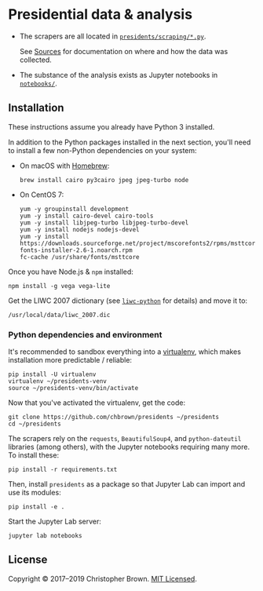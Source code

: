 # Presidential data & analysis

* The scrapers are all located in [`presidents/scraping/*.py`](presidents/scraping/).

  See [Sources](docs/Sources.md) for documentation on where and how the data was collected.

* The substance of the analysis exists as Jupyter notebooks in [`notebooks/`](notebooks/).


## Installation

These instructions assume you already have Python 3 installed.

In addition to the Python packages installed in the next section,
you'll need to install a few non-Python dependencies on your system:

* On macOS with [Homebrew](https://brew.sh/):

      brew install cairo py3cairo jpeg jpeg-turbo node

* On CentOS 7:

      yum -y groupinstall development
      yum -y install cairo-devel cairo-tools
      yum -y install libjpeg-turbo libjpeg-turbo-devel
      yum -y install nodejs nodejs-devel
      yum -y install https://downloads.sourceforge.net/project/mscorefonts2/rpms/msttcore-fonts-installer-2.6-1.noarch.rpm
      fc-cache /usr/share/fonts/msttcore

Once you have Node.js & `npm` installed:

    npm install -g vega vega-lite

Get the LIWC 2007 dictionary (see [`liwc-python`](https://github.com/chbrown/liwc-python) for details) and move it to:

    /usr/local/data/liwc_2007.dic

### Python dependencies and environment

It's recommended to sandbox everything into a [virtualenv](https://virtualenv.pypa.io/en/stable/),
which makes installation more predictable / reliable:

    pip install -U virtualenv
    virtualenv ~/presidents-venv
    source ~/presidents-venv/bin/activate

Now that you've activated the virtualenv, get the code:

    git clone https://github.com/chbrown/presidents ~/presidents
    cd ~/presidents

The scrapers rely on the `requests`, `BeautifulSoup4`, and `python-dateutil` libraries (among others),
with the Jupyter notebooks requiring many more. To install these:

    pip install -r requirements.txt

Then, install `presidents` as a package so that Jupyter Lab can import and use its modules:

    pip install -e .

Start the Jupyter Lab server:

    jupyter lab notebooks


## License

Copyright © 2017–2019 Christopher Brown.
[MIT Licensed](https://chbrown.github.io/licenses/MIT/#2017-2019).
